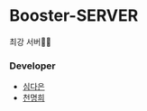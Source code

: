 # Booster-SERVER
최강 서버🚀🚀

### Developer
- [심다은](https://github.com/DaEunShim)
- [천명희](https://github.com/Haeeul)
